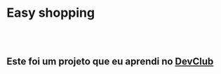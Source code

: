 <h1>Easy shopping</h1>
<br>
<br>
<h2> Este foi um projeto que eu aprendi no <a href="https://rodolfomori.com.br/devcludevclub">DevClub</a></h2>
